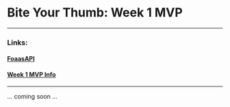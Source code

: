 # Bite Your Thumb: Week 1 MVP
---

### Links:

#### [FoaasAPI](http://www.foaas.com/)
#### [Week 1 MVP Info](https://github.com/AccessLite/BoardingPass/blob/master/Week%201%20-%20MVP/Week1MVP_TechLeadInstructions.md)

---
... coming soon ...
